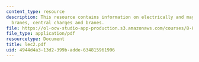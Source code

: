 ```yaml
---
content_type: resource
description: This resource contains information on electrically and magnetically charged
  branes, central charges and branes.
file: https://ol-ocw-studio-app-production.s3.amazonaws.com/courses/8-871-selected-topics-in-theoretical-particle-physics-branes-and-gauge-theory-dynamics-fall-2004/4944d4a313d2399badde634815961996_lec2.pdf
file_type: application/pdf
resourcetype: Document
title: lec2.pdf
uid: 4944d4a3-13d2-399b-adde-634815961996
---
```

